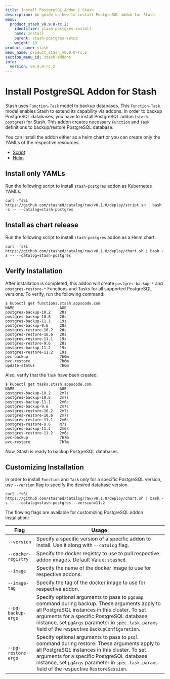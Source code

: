 ```yaml
---
title: Install PostgreSQL Addon | Stash
description: An guide on how to install PostgreSQL addon for Stash
menu:
  product_stash_v0.9.0-rc.2:
    identifier: stash-postgres-install
    name: Install
    parent: stash-postgres-setup
    weight: 10
product_name: stash
menu_name: product_stash_v0.9.0-rc.2
section_menu_id: stash-addons
info:
  version: v0.9.0-rc.2
---
```


# Install PostgreSQL Addon for Stash

Stash uses `Function-Task` model to backup databases. This `Function-Task` model enables Stash to extend its capability via addons. In order to backup PostgreSQL databases, you have to install PostgreSQL addon (`stash-postgres`) for Stash. This addon creates necessary `Function` and `Task` definitions to backup/restore PostgreSQL database.

You can install the addon either as a helm chart or you can create only the YAMLs of the respective resources.

<ul class="nav nav-tabs" id="installerTab" role="tablist">
  <li class="nav-item">
    <a class="nav-link active" id="script-tab" data-toggle="tab" href="#script" role="tab" aria-controls="script" aria-selected="true">Script</a>
  </li>
  <li class="nav-item">
    <a class="nav-link" id="helm-tab" data-toggle="tab" href="#helm" role="tab" aria-controls="helm" aria-selected="false">Helm</a>
  </li>
</ul>
<div class="tab-content" id="installerTabContent">
  <div class="tab-pane fade show active" id="script" role="tabpanel" aria-labelledby="script-tab">

## Install only YAMLs

Run the following script to install `stash-postgres` addon as Kubernetes YAMLs.

```console
curl -fsSL https://github.com/stashed/catalog/raw/v0.1.0/deploy/script.sh | bash -s -- --catalog=stash-postgres
```

</div>
<div class="tab-pane fade" id="helm" role="tabpanel" aria-labelledby="helm-tab">

## Install as chart release

Run the following script to install `stash-postgres` addon as a Helm chart.

```console
curl -fsSL https://github.com/stashed/catalog/raw/v0.1.0/deploy/chart.sh | bash -s -- --catalog=stash-postgres
```

</div>
</div>

## Verify Installation

After installation is completed, this addon will create `postgres-backup-*` and `postgres-restore-*` Functions and Tasks for all supported PostgreSQL versions. To verify, run the following command:

```console
$ kubectl get functions.stash.appscode.com
NAME                    AGE
postgres-backup-10.2    20s
postgres-backup-10.6    20s
postgres-backup-11.1    19s
postgres-backup-9.6     20s
postgres-restore-10.2   20s
postgres-restore-10.6   20s
postgres-restore-11.1   19s
postgres-restore-9.6    20s
postgres-backup-11.2    19s
postgres-restore-11.2   19s
pvc-backup              7h6m
pvc-restore             7h6m
update-status           7h6m
```

Also, verify that the `Task` have been created.

```console
$ kubectl get tasks.stash.appscode.com
NAME                    AGE
postgres-backup-10.2    2m7s
postgres-backup-10.6    2m7s
postgres-backup-11.1    2m6s
postgres-backup-9.6     2m7s
postgres-restore-10.2   2m7s
postgres-restore-10.6   2m7s
postgres-restore-11.1   2m6s
postgres-restore-9.6    m7s
postgres-backup-11.2    2m6s
postgres-restore-11.2   2m6s
pvc-backup              7h7m
pvc-restore             7h7m
```

Now, Stash is ready to backup PostgreSQL databases.

## Customizing Installation

In order to install `Function` and `Task` only for a specific PostgreSQL version, use `--version` flag to specify the desired database version.

```console
curl -fsSL https://github.com/stashed/catalog/raw/v0.1.0/deploy/chart.sh | bash -s -- --catalog=stash-postgres --version=11.2
```

The flowing flags are available for customizing PostgreSQL addon installation:

| Flag                | Usage                                                                                                                                                                                                                                                                                              |
| ------------------- | -------------------------------------------------------------------------------------------------------------------------------------------------------------------------------------------------------------------------------------------------------------------------------------------------- |
| `--version`         | Specify a specific version of a specific addon to install. Use it along with `--catalog` flag.                                                                                                                                                                                                     |
| `--docker-registry` | Specify the docker registry to use to pull respective addon images. Default Value: `stashed`.                                                                                                                                                                                                      |
| `--image`           | Specify the name of the docker image to use for respective addons.                                                                                                                                                                                                                                 |
| `--image-tag`       | Specify the tag of the docker image to use for respective addon.                                                                                                                                                                                                                                   |
| `--pg-backup-args`  | Specify optional arguments to pass to `pgdump` command during backup. These arguments apply to all PostgreSQL instances in this cluster. To set arguments for a specific PostgreSQL database instance, set `pgArgs` parameter in `spec.task.params` field of the respective `BackupConfiguration`. |
| `--pg-restore-args` | Specify optional arguments to pass to `psql` command during restore. These arguments apply to all PostgreSQL instances in this cluster. To set arguments for a specific PostgreSQL database instance, set `pgArgs` parameter in `spec.task.params` field of the respective `RestoreSession`.       |
